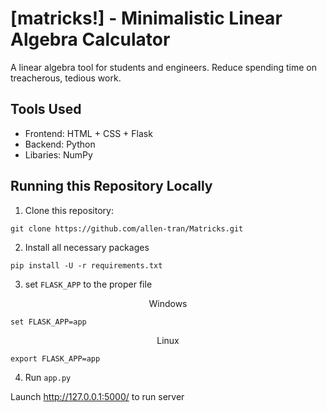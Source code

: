 # [matricks!] - Minimalistic Linear Algebra Calculator
A linear algebra tool for students and engineers. Reduce spending time on treacherous, tedious work.

## Tools Used
- Frontend: HTML + CSS + Flask
- Backend: Python
- Libaries: NumPy

## Running this Repository Locally
1. Clone this repository:

```
git clone https://github.com/allen-tran/Matricks.git
```

2. Install all necessary packages
```
pip install -U -r requirements.txt
```
3. set ```FLASK_APP``` to the proper file

<p align="center"> Windows</p>

```
set FLASK_APP=app
```

<p align="center"> Linux</p>

```
export FLASK_APP=app
```

4. Run `app.py`

Launch http://127.0.0.1:5000/ to run server
